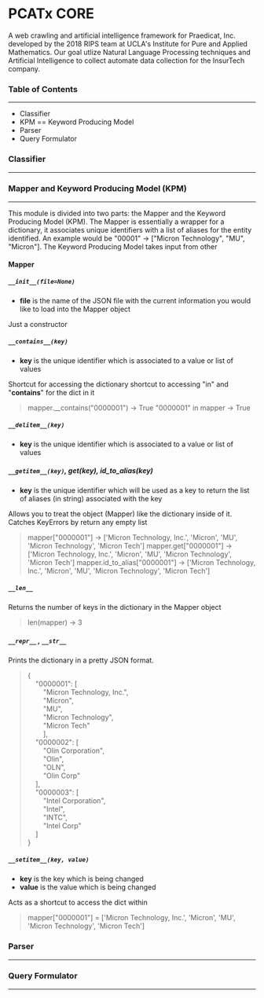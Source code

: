 # PCATx CORE

A web crawling and artificial intelligence framework for Praedicat, Inc. developed by the 2018 RIPS team at UCLA's Institute for Pure and Applied Mathematics. Our goal utlize Natural Language Processing techniques and Artificial Intelligence to collect automate data collection for the InsurTech company.

### Table of Contents
---------------------
* Classifier
* KPM == Keyword Producing Model
* Parser
* Query Formulator

### Classifier
--------------

### Mapper and Keyword Producing Model (KPM)
--------------------------------------------

This module is divided into two parts: the Mapper and the Keyword Producing Model (KPM). The Mapper is essentially a wrapper for a dictionary, it associates unique identifiers with a list of aliases for the entity identified. An example would be "00001" -> ["Micron Technology", "MU", "Micron"]. The Keyword Producing Model takes input from other

#### **Mapper**

##### `__init__(file=None)`

* **file** is the name of the JSON file with the current information you would like to load into the Mapper object

Just a constructor

##### `__contains__(key)`

* **key** is the unique identifier which is associated to a value or list of values

Shortcut for accessing the dictionary shortcut to accessing "in" and "__contains__" for the dict in it

> mapper.__contains("0000001") -> True
> "0000001" in mapper -> True

##### `__delitem__(key)`

* **key** is the unique identifier which is associated to a value or list of values

##### `__getitem__(key)`, get(key), id_to_alias(key)

* **key** is the unique identifier which will be used as a key to return the list of aliases (in string) associated with the key

Allows you to treat the object (Mapper) like the dictionary inside of it. Catches KeyErrors by return any empty list

> mapper["0000001"] -> ['Micron Technology, Inc.', 'Micron', 'MU', 'Micron Technology', 'Micron Tech']
> mapper.get["0000001"] -> ['Micron Technology, Inc.', 'Micron', 'MU', 'Micron Technology', 'Micron Tech']
> mapper.id_to_alias["0000001"] -> ['Micron Technology, Inc.', 'Micron', 'MU', 'Micron Technology', 'Micron Tech']

##### `__len__`

Returns the number of keys in the dictionary in the Mapper object

> len(mapper) -> 3

##### `__repr__` , `__str__`

Prints the dictionary in a pretty JSON format.

> {\
&nbsp;&nbsp;&nbsp;&nbsp;"0000001": [\
&nbsp;&nbsp;&nbsp;&nbsp;&nbsp;&nbsp;&nbsp;&nbsp;"Micron Technology, Inc.",\
&nbsp;&nbsp;&nbsp;&nbsp;&nbsp;&nbsp;&nbsp;&nbsp;"Micron",\
&nbsp;&nbsp;&nbsp;&nbsp;&nbsp;&nbsp;&nbsp;&nbsp;"MU",\
&nbsp;&nbsp;&nbsp;&nbsp;&nbsp;&nbsp;&nbsp;&nbsp;"Micron Technology",\
&nbsp;&nbsp;&nbsp;&nbsp;&nbsp;&nbsp;&nbsp;&nbsp;"Micron Tech"\
&nbsp;&nbsp;&nbsp;&nbsp;&nbsp;&nbsp;&nbsp;&nbsp;],\
&nbsp;&nbsp;&nbsp;&nbsp;"0000002": [\
&nbsp;&nbsp;&nbsp;&nbsp;&nbsp;&nbsp;&nbsp;&nbsp;"Olin Corporation",\
&nbsp;&nbsp;&nbsp;&nbsp;&nbsp;&nbsp;&nbsp;&nbsp;"Olin",\
&nbsp;&nbsp;&nbsp;&nbsp;&nbsp;&nbsp;&nbsp;&nbsp;"OLN",\
&nbsp;&nbsp;&nbsp;&nbsp;&nbsp;&nbsp;&nbsp;&nbsp;"Olin Corp"\
&nbsp;&nbsp;&nbsp;&nbsp;],\
&nbsp;&nbsp;&nbsp;&nbsp;"0000003": [\
&nbsp;&nbsp;&nbsp;&nbsp;&nbsp;&nbsp;&nbsp;&nbsp;"Intel Corporation",\
&nbsp;&nbsp;&nbsp;&nbsp;&nbsp;&nbsp;&nbsp;&nbsp;"Intel",\
&nbsp;&nbsp;&nbsp;&nbsp;&nbsp;&nbsp;&nbsp;&nbsp;"INTC",\
&nbsp;&nbsp;&nbsp;&nbsp;&nbsp;&nbsp;&nbsp;&nbsp;"Intel Corp"\
&nbsp;&nbsp;&nbsp;&nbsp;]\
}

##### `__setitem__(key, value)`

* **key** is the key which is being changed
* **value** is the value which is being changed

Acts as a shortcut to access the dict within

> mapper["0000001"] = ['Micron Technology, Inc.', 'Micron', 'MU', 'Micron Technology', 'Micron Tech']


### Parser
----------

### Query Formulator
------------------------------------
